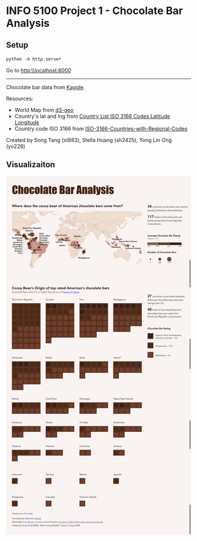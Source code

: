 # INFO 5100 Project 1 - Chocolate Bar Analysis 

## Setup

```python
python -m http.server
```

Go to [http:\\\localhost:8000](http:\\localhost:8000)

____

Chocolate bar data from [Kaggle](https://www.kaggle.com/rtatman/chocolate-bar-ratings).

Resources:

* World Map from [d3-geo](https://github.com/d3/d3-geo/blob/master/test/data/world-50m.json")
* Country's lat and lng from [Country List ISO 3166 Codes Latitude Longitude](https://opendata.socrata.com/dataset/Country-List-ISO-3166-Codes-Latitude-Longitude/mnkm-8ram)
* Country code ISO 3166 from [ISO-3166-Countries-with-Regional-Codes](https://github.com/lukes/ISO-3166-Countries-with-Regional-Codes/blob/master/slim-3/slim-3.json)

Created by Song Tang (st883), Stella Huang (sh2425), Yong Lin Ong (yo228)


## Visualizaiton
![Chocolate bar plot d3 js](https://raw.githubusercontent.com/Santostang/D3-Data-Visualization-Chocolate-Bar-Analysis/master/chocolate%20plot.png)

